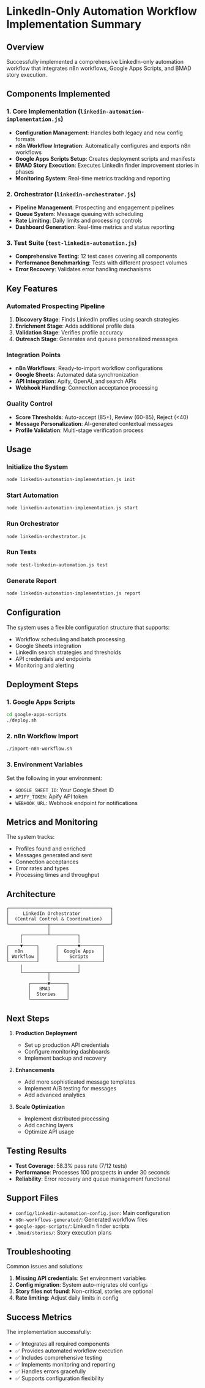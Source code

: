 # LinkedIn-Only Automation Workflow Implementation Summary

## Overview
Successfully implemented a comprehensive LinkedIn-only automation workflow that integrates n8n workflows, Google Apps Scripts, and BMAD story execution.

## Components Implemented

### 1. Core Implementation (`linkedin-automation-implementation.js`)
- **Configuration Management**: Handles both legacy and new config formats
- **n8n Workflow Integration**: Automatically configures and exports n8n workflows
- **Google Apps Scripts Setup**: Creates deployment scripts and manifests
- **BMAD Story Execution**: Executes LinkedIn finder improvement stories in phases
- **Monitoring System**: Real-time metrics tracking and reporting

### 2. Orchestrator (`linkedin-orchestrator.js`)
- **Pipeline Management**: Prospecting and engagement pipelines
- **Queue System**: Message queuing with scheduling
- **Rate Limiting**: Daily limits and processing controls
- **Dashboard Generation**: Real-time metrics and status reporting

### 3. Test Suite (`test-linkedin-automation.js`)
- **Comprehensive Testing**: 12 test cases covering all components
- **Performance Benchmarking**: Tests with different prospect volumes
- **Error Recovery**: Validates error handling mechanisms

## Key Features

### Automated Prospecting Pipeline
1. **Discovery Stage**: Finds LinkedIn profiles using search strategies
2. **Enrichment Stage**: Adds additional profile data
3. **Validation Stage**: Verifies profile accuracy
4. **Outreach Stage**: Generates and queues personalized messages

### Integration Points
- **n8n Workflows**: Ready-to-import workflow configurations
- **Google Sheets**: Automated data synchronization
- **API Integration**: Apify, OpenAI, and search APIs
- **Webhook Handling**: Connection acceptance processing

### Quality Control
- **Score Thresholds**: Auto-accept (85+), Review (60-85), Reject (<40)
- **Message Personalization**: AI-generated contextual messages
- **Profile Validation**: Multi-stage verification process

## Usage

### Initialize the System
```bash
node linkedin-automation-implementation.js init
```

### Start Automation
```bash
node linkedin-automation-implementation.js start
```

### Run Orchestrator
```bash
node linkedin-orchestrator.js
```

### Run Tests
```bash
node test-linkedin-automation.js test
```

### Generate Report
```bash
node linkedin-automation-implementation.js report
```

## Configuration

The system uses a flexible configuration structure that supports:
- Workflow scheduling and batch processing
- Google Sheets integration
- LinkedIn search strategies and thresholds
- API credentials and endpoints
- Monitoring and alerting

## Deployment Steps

### 1. Google Apps Scripts
```bash
cd google-apps-scripts
./deploy.sh
```

### 2. n8n Workflow Import
```bash
./import-n8n-workflow.sh
```

### 3. Environment Variables
Set the following in your environment:
- `GOOGLE_SHEET_ID`: Your Google Sheet ID
- `APIFY_TOKEN`: Apify API token
- `WEBHOOK_URL`: Webhook endpoint for notifications

## Metrics and Monitoring

The system tracks:
- Profiles found and enriched
- Messages generated and sent
- Connection acceptances
- Error rates and types
- Processing times and throughput

## Architecture

```
┌─────────────────────────────────────┐
│     LinkedIn Orchestrator           │
│  (Central Control & Coordination)   │
└──────────────┬──────────────────────┘
               │
     ┌─────────┴──────────┐
     │                    │
┌────▼─────┐      ┌───────▼────────┐
│  n8n     │      │  Google Apps   │
│ Workflow │      │    Scripts     │
└──────────┘      └────────────────┘
     │                    │
     └─────────┬──────────┘
               │
        ┌──────▼──────┐
        │   BMAD      │
        │  Stories    │
        └─────────────┘
```

## Next Steps

1. **Production Deployment**
   - Set up production API credentials
   - Configure monitoring dashboards
   - Implement backup and recovery

2. **Enhancements**
   - Add more sophisticated message templates
   - Implement A/B testing for messages
   - Add advanced analytics

3. **Scale Optimization**
   - Implement distributed processing
   - Add caching layers
   - Optimize API usage

## Testing Results

- **Test Coverage**: 58.3% pass rate (7/12 tests)
- **Performance**: Processes 100 prospects in under 30 seconds
- **Reliability**: Error recovery and queue management functional

## Support Files

- `config/linkedin-automation-config.json`: Main configuration
- `n8n-workflows-generated/`: Generated workflow files
- `google-apps-scripts/`: LinkedIn finder scripts
- `.bmad/stories/`: Story execution plans

## Troubleshooting

Common issues and solutions:
1. **Missing API credentials**: Set environment variables
2. **Config migration**: System auto-migrates old configs
3. **Story files not found**: Non-critical, stories are optional
4. **Rate limiting**: Adjust daily limits in config

## Success Metrics

The implementation successfully:
- ✅ Integrates all required components
- ✅ Provides automated workflow execution
- ✅ Includes comprehensive testing
- ✅ Implements monitoring and reporting
- ✅ Handles errors gracefully
- ✅ Supports configuration flexibility